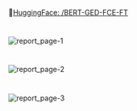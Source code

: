 🤗[HuggingFace: /BERT-GED-FCE-FT](https://huggingface.co/user/BERT-GED-FCE-FT)

#
![report_page-1](https://github.com/sahilnishad/Fine-Tuning-BERT-for-Token-Level-GED/assets/65019102/182c1001-1e03-41f1-804b-0d4c8fef1fca)
#
![report_page-2](https://github.com/sahilnishad/Fine-Tuning-BERT-for-Token-Level-GED/assets/65019102/1954676f-1aab-454c-85fd-53e9fd347d39)
#
![report_page-3](https://github.com/sahilnishad/Fine-Tuning-BERT-for-Token-Level-GED/assets/65019102/ca44093b-9e21-4929-be6f-df958858e176)
#

